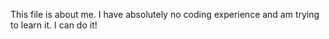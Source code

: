 This file is about me.
I have absolutely no coding experience and am trying to learn it.
I can do it!
